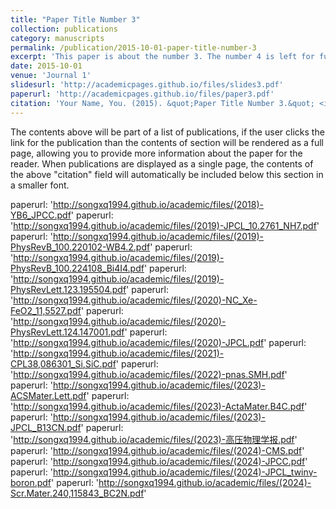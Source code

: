 ```yaml
---
title: "Paper Title Number 3"
collection: publications
category: manuscripts
permalink: /publication/2015-10-01-paper-title-number-3
excerpt: 'This paper is about the number 3. The number 4 is left for future work.'
date: 2015-10-01
venue: 'Journal 1'
slidesurl: 'http://academicpages.github.io/files/slides3.pdf'
paperurl: 'http://academicpages.github.io/files/paper3.pdf'
citation: 'Your Name, You. (2015). &quot;Paper Title Number 3.&quot; <i>Journal 1</i>. 1(3).'
---
```


The contents above will be part of a list of publications, if the user clicks the link for the publication than the contents of section will be rendered as a full page, allowing you to provide more information about the paper for the reader. When publications are displayed as a single page, the contents of the above "citation" field will automatically be included below this section in a smaller font.

paperurl: 'http://songxq1994.github.io/academic/files/(2018)-YB6_JPCC.pdf'
paperurl: 'http://songxq1994.github.io/academic/files/(2019)-JPCL_10.2761_NH7.pdf'
paperurl: 'http://songxq1994.github.io/academic/files/(2019)-PhysRevB_100.220102-WB4.2.pdf'
paperurl: 'http://songxq1994.github.io/academic/files/(2019)-PhysRevB_100.224108_Bi4I4.pdf'
paperurl: 'http://songxq1994.github.io/academic/files/(2019)-PhysRevLett.123.195504.pdf'
paperurl: 'http://songxq1994.github.io/academic/files/(2020)-NC_Xe-FeO2_11,5527.pdf'
paperurl: 'http://songxq1994.github.io/academic/files/(2020)-PhysRevLett.124.147001.pdf'
paperurl: 'http://songxq1994.github.io/academic/files/(2020)-JPCL.pdf'
paperurl: 'http://songxq1994.github.io/academic/files/(2021)-CPL38,086301_Si,SiC.pdf'
paperurl: 'http://songxq1994.github.io/academic/files/(2022)-pnas.SMH.pdf'
paperurl: 'http://songxq1994.github.io/academic/files/(2023)-ACSMater.Lett.pdf'
paperurl: 'http://songxq1994.github.io/academic/files/(2023)-ActaMater.B4C.pdf'
paperurl: 'http://songxq1994.github.io/academic/files/(2023)-JPCL_B13CN.pdf'
paperurl: 'http://songxq1994.github.io/academic/files/(2023)-高压物理学报.pdf'
paperurl: 'http://songxq1994.github.io/academic/files/(2024)-CMS.pdf'
paperurl: 'http://songxq1994.github.io/academic/files/(2024)-JPCC.pdf'
paperurl: 'http://songxq1994.github.io/academic/files/(2024)-JPCL_twinγ-boron.pdf'
paperurl: 'http://songxq1994.github.io/academic/files/(2024)-Scr.Mater.240,115843_BC2N.pdf'
